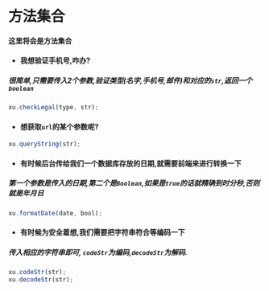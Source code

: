 # 方法集合

#### 这里将会是方法集合

* #### 我想验证手机号,咋办?
##### 很简单,只需要传入2个参数,验证类型(名字,手机号,邮件)和对应的`str`,返回一个`boolean`
```js
xu.checkLegal(type, str);
```

* #### 想获取`url`的某个参数呢?
```js
xu.queryString(str);
```

* #### 有时候后台传给我们一个数据库存放的日期,就需要前端来进行转换一下
##### 第一个参数是传入的日期,第二个是`Boolean`,如果是`true`的话就精确到时分秒,否则就是年月日
```js
xu.formatDate(date, bool);
```

* #### 有时候为安全着想,我们需要把字符串符合等编码一下
##### 传入相应的字符串即可, `codeStr`为编码,`decodeStr`为解码.
```js
xu.codeStr(str);
xu.decodeStr(str);
```